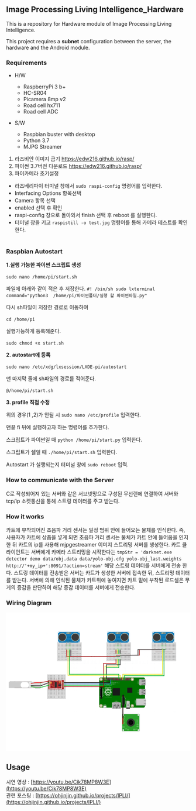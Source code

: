 Image Processing Living Intelligence_Hardware
------

This is a repository for Hardware module of Image Processing Living Intelligence.</br>

This project requires a **subnet** configuration between the server, the hardware and the Android module.</br>


### **Requirements**</br>

* H/W
  * RaspberryPi 3 b+
  * HC-SR04
  * Picamera 8mp v2
  * Road cell hx711
  * Road cell ADC

* S/W
  * Raspbian buster with desktop
  * Python 3.7
  * MJPG Streamer


1. 라즈비안 이미지 굽기
https://edw216.github.io/rasp/
2. 파이썬 3.7버전 다운로드
https://edw216.github.io/rasp/
3. 파이카메라 초기설정
 * 라즈베리파이 터미널 창에서 `sudo raspi-config` 명령어를 입력한다.</br>
 * Interfacing Options 항목선택</br>
 * Camera 항목 선택</br>
 * enabled 선택 후 확인 </br>
 * raspi-config 창으로 돌아와서 finish 선택 후 reboot 를 실행한다.</br>
 * 터미널 창을 키고 `raspistill -o test.jpg` 명령어를 통해 카메라 테스트를 확인한다.</br></br>


### **Raspbian Autostart**</br>

**1.실행 가능한 파이썬 스크립트 생성**

`sudo nano /home/pi/start.sh`

파일에 아래와 같이 적은 후 저장한다.
`#! /bin/sh
sudo lxterminal command="python3  /home/pi/파이썬폴더/실행 할 파이썬파일.py"`

다시 sh파일이 저장한 경로로 이동하여

`cd /home/pi`

실행가능하게 등록해준다.

`sudo chmod +x start.sh`

**2. autostart에 등록**

`sudo nano /etc/xdg/lxsession/LXDE-pi/autostart`

맨 마지막 줄에 sh파일의 경로를 적어준다.

`@/home/pi/start.sh`

**3. profile 직접 수정**

위의 경우(1 ,2)가 안될 시 `sudo nano /etc/profile` 입력한다.</br>

맨끝 fi 뒤에 실행하고자 하는 명령어를 추가한다.</br>
   
스크립트가 파이썬일 때 `python /home/pi/start.py` 입력한다.</br>
   
스크립트가 쉘일 때 `./home/pi/start.sh` 입력한다. </br>
   
Autostart 가 실행되는지 터미널 창에 `sudo reboot` 입력.</br>


### **How to communicate with the Server**</br>
C로 작성되어져 있는 서버와 같은 서브넷망으로 구성된 무선랜에 연결하여 서버와 tcp/ip 소켓통신을 통해 스트링 데이터를 주고 받는다.</br>



### **How it works**</br>
카트에 부착되어진 초음파 거리 센서는 일정 범위 안에 들어오는 물체를 인식한다. 즉, 사용자가 카트에 상품을 넣게 되면 초음파 거리 센서는 물체가 카트 안에 들어옴을 인지 한 뒤 카트의 ip를 사용해 mjpgestreamer 이미지 스트리밍 서버를 생성한다. 카트 클라이언트는 서버에게 카메라 스트리밍을 시작한다는 `tmpStr = 'darknet.exe detector demo data/obj.data data/yolo-obj.cfg yolo-obj_last.weights http://'+my_ip+':8091/?action=stream'` 해당 스트링 데이터를 서버에게 전송 한다. 스트링 데이터를 전송받은 서버는 카트가 생성한 서버에 접속한 뒤, 스트리밍 데이터를 받는다. 서버에 의해 인식된 물체가 카트위에 놓여지면 카트 밑에 부착된 로드셀은 무게의 증감을 판단하여 해당 증감 데이터를 서버에게 전송한다.

### **Wiring Diagram**</br>
![wiring_diagram](wiring_diagram.png)


Usage
------
시연 영상 : [https://youtu.be/Cik78MP8W3E](https://youtu.be/Cik78MP8W3E)
<br/>
관련 포스팅 : [https://ohjinjin.github.io/projects/IPLI/](https://ohjinjin.github.io/projects/IPLI/)
<br/>
